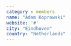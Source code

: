 ```yaml
---
category : members
name: "Adam Koprowski" 
website: '#'
city: "Eindhoven"
country: "Netherlands"
---
```


